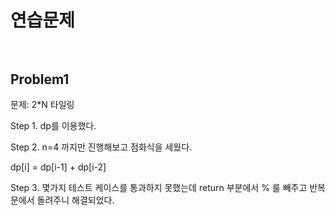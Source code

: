 # 연습문제 <br/><br/>

## Problem1

문제: 2*N 타일링

Step 1. dp를 이용했다.

Step 2. n=4 까지만 진행해보고 점화식을 세웠다.

dp[i] = dp[i-1] + dp[i-2]

Step 3. 몇가지 테스트 케이스를 통과하지 못했는데 return 부분에서 % 룰 빼주고 반복문에서 돌려주니 해결되었다.
